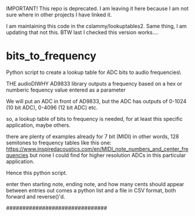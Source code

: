 IMPORTANT! This repo is deprecated.  I am leaving it here because I am not sure where in other projects
I have linked it.

I am maintaining this code in the cslammy/lookuptables2. Same thing, I am updating that not this.
BTW last I checked this version works....


# bits_to_frequency
Python script to create a lookup table for ADC bits to audio frequencies\

 
 
 THE audioDIWHY AD9833 library outputs a frequency based on
a hex or numberic fequency value entered as a parameter

We will put an ADC in front of AD9833, but the ADC has outputs of 0-1024 (10 bit ADC), 0-4096 (12 bit ADC) etc.

so, a lookup table of bits to frequency is needed, for at least this specific application, maybe others.

there are plenty of examples already for 7 bit (MIDI) in other words, 128 semitones to frequency tables
like this one: https://www.inspiredacoustics.com/en/MIDI_note_numbers_and_center_frequencies
but none I could find for higher resolution ADCs in this particular application.

Hence this python script.

enter then starting note, ending note, and how many cents should appear between entries
out comes a python list and a file in CSV format, both forward and reverse()'d.


###############################

